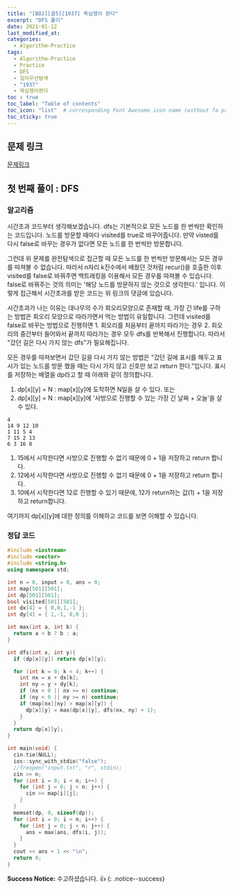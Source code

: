 ```yaml
---
title: "[BOJ][골5][1937] 욕심쟁이 판다"
excerpt: "DFS 풀이"
date: 2021-01-12
last_modified_at:
categories:
  - Algorithm-Practice
tags:
  - Algorithm-Practice
  - Practice
  - DFS
  - 깊이우선탐색
  - "1937"
  - 욕심쟁이판다
toc : true
toc_label: "Table of contents"
toc_icon: "list"  # corresponding Font Awesome icon name (without fa prefix)
toc_sticky: true
---
```


## 문제 링크

[문제링크](https://www.acmicpc.net/problem/1937)  

## 첫 번째 풀이 : DFS

### 알고리즘

시간초과 코드부터 생각해보겠습니다. dfs는 기본적으로 모든 노드를 한 번씩만 확인하는 코드입니다. 노드를 방문할 때마다 visited를 true로 바꾸어줍니다. 만약 visted를 다시  false로 바꾸는 경우가 없다면 모든 노드를 한 번씩만 방문합니다.  

그런데 위 문제를 완전탐색으로 접근할 때 모든 노드를 한 번씩만 방문해서는 모든 경우를 따져볼 수 없습니다. 따라서 n자리 k진수에서 배웠던 것처럼 recur()을 호출한 이후 visited를 false로 바꿔주면 백트래킹을 이용해서 모든 경우를 따져볼 수 있습니다. false로 바꿔주는 것의 의미는 '해당 노드를 방문하지 않는 것으로 생각한다.' 입니다. 이렇게 접근해서 시간초과를 받은 코드는 위 링크의 댓글에 있습니다.  

시간초과가 나는 이유는 대나무의 수가 회오리모양으로 존재할 때, 가장 긴 life를 구하는 방법은 회오리 모양으로 따라가면서 먹는 방법이 유일합니다. 그런데 visited를 false로 바꾸는 방법으로 진행하면 1. 회오리를 처음부터 끝까지 따라가는 경우 2. 회오리의 중간부터 들어와서 끝까지 따라가는 경우 모두 dfs를 반복해서 진행합니다. 따라서 "갔던 길은 다시 가지 않는 dfs"가 필요해집니다.  

모든 경우를 따져보면서 갔던 길을 다시 가지 않는 방법은 "갔던 길에 표시를 해두고 표시가 있는 노드를 방문 했을 때는 다시 가지 않고 신호만 보고 return 한다."입니다. 표시를 저장하는 배열을 dp라고 할 때 아래와 같이 정의합니다.    

1. dp\[x\]\[y\] = N : map\[x\]\[y\]에 도착하면 N일을 살 수 있다. 또는  
2. dp\[x\]\[y\] = N : map\[x\]\[y\]에 '사방으로 진행할 수 있는 가장 긴 날짜 + 오늘'을 살 수 있다.   

```
4
14 9 12 10
1 11 5 4
7 15 2 13
6 3 16 8
```

1. 15에서 시작한다면 사방으로 진행할 수 없기 때문에 0 + 1을 저장하고 return 합니다. 
1. 12에서 시작한다면 사방으로 진행할 수 없기 때문에 0 + 1을 저장하고 return 합니다. 
1. 10에서 시작한다면 12로 진행할 수 있기 때문에, 12가 return하는 값(1) + 1을 저장하고 return합니다. 

여기까지 dp\[x\]\[y\]에 대한 정의를 이해하고 코드를 보면 이해할 수 있습니다.  

### 정답 코드

```cpp
#include <iostream>
#include <vector>
#include <string.h>
using namespace std;

int n = 0, input = 0, ans = 0;
int map[501][501];
int dp[501][501];
bool visited[501][501];
int dx[4] = { 0,0,1,-1 };
int dy[4] = { 1,-1, 0,0 };

int max(int a, int b) {
  return a < b ? b : a;
}

int dfs(int x, int y){
  if (dp[x][y]) return dp[x][y];

  for (int k = 0; k < 4; k++) {
    int nx = x + dx[k];
    int ny = y + dy[k];
    if (nx < 0 || nx >= n) continue;
    if (ny < 0 || ny >= n) continue;
    if (map[nx][ny] > map[x][y]) {
      dp[x][y] = max(dp[x][y], dfs(nx, ny) + 1);
    }
  }
  return dp[x][y];
}

int main(void) {
  cin.tie(NULL);
  ios::sync_with_stdio("false");
  //freopen("input.txt", "r", stdin);
  cin >> n;
  for (int i = 0; i < n; i++) {
    for (int j = 0; j < n; j++) {
      cin >> map[i][j];
    }
  }
  memset(dp, 0, sizeof(dp));
  for (int i = 0; i < n; i++) {
    for (int j = 0; j < n; j++) {
      ans = max(ans, dfs(i, j));
    }
  }
  cout << ans + 1 << "\n";
  return 0;
}
```

**Success Notice:**
수고하셨습니다. :+1:
{: .notice--success}


